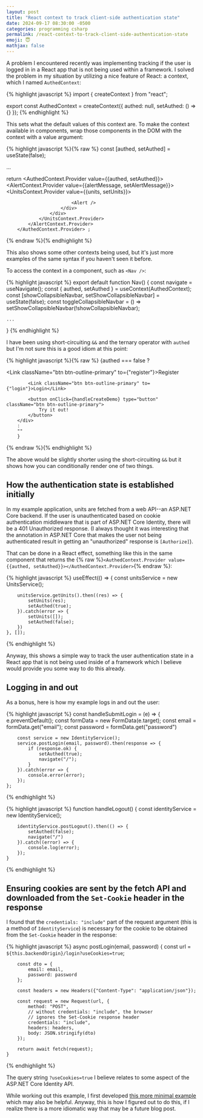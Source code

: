 ```yaml
---
layout: post
title: "React context to track client-side authentication state"
date: 2024-09-17 08:30:00 -0500
categories: programming csharp
permalink: /react-context-to-track-client-side-authentication-state
emoji: 😇
mathjax: false
---
```


A problem I encountered recently was implementing tracking if the user is logged in in a React app that is not being used within a framework. I solved the problem in my situation by utilizing a nice feature of React: a context, which I named `AuthedContext`:

{% highlight javascript %}
import { createContext } from "react";

export const AuthedContext = createContext({ authed: null, setAuthed: () => {} });
{% endhighlight %}

This sets what the default values of this context are. To make the context available in components, wrap those components in the DOM with the context with a value argument:

{% highlight javascript %}{% raw %}
const [authed, setAuthed] = useState(false);

...

return <AuthedContext.Provider value={{authed, setAuthed}}>
            <AlertContext.Provider value={{alertMessage, setAlertMessage}}>
                <UnitsContext.Provider value={{units, setUnits}}>
                    <div className="app">
                        <Nav />
                        <div className="container">
                            <div className="card shadow-sm mt-4">
                                <div className="card-body">
                                    <Outlet />
                                </div>
                            </div>

                            <Alert />
                        </div>
                    </div>
                </UnitsContext.Provider>
            </AlertContext.Provider>
        </AuthedContext.Provider> ;
{% endraw %}{% endhighlight %}

This also shows some other contexts being used, but it's just more examples of the same syntax if you haven't seen it before.

To access the context in a component, such as `<Nav />`:

{% highlight javascript %}
export default function Nav()
{
    const navigate = useNavigate();
    const { authed, setAuthed } = useContext(AuthedContext);
    const [showCollapsibleNavbar, setShowCollapsibleNavbar] = useState(false);
    const toggleCollapsibleNavbar = () => setShowCollapsibleNavbar(!showCollapsibleNavbar);

    ...
}
{% endhighlight %}

I have been using short-circuiting `&&` and the ternary operator with `authed` but I'm not sure this is a good idiom at this point:

{% highlight javascript %}{% raw %}
{authed === false
        ?
        <div className="my-4 d-flex flex-wrap justify-content-center column-gap-3 row-gap-3">
            <Link className="btn btn-outline-primary" to={"register"}>Register</Link>

            <Link className="btn btn-outline-primary" to={"login"}>Login</Link>

            <button onClick={handleCreateDemo} type="button" className="btn btn-outline-primary">
                Try it out!
            </button>
        </div>
        :
        ""
        }
{% endraw %}{% endhighlight %}

The above would be slightly shorter using the short-circuiting `&&` but it shows how you can conditionally render one of two things.

## How the authentication state is established initially

In my example application, units are fetched from a web API--an ASP.NET Core backend. If the user is unauthenticated based on cookie authentication middleware that is part of ASP.NET Core Identity, there will be a 401 Unauthorized response. (I always thought it was interesting that the annotation in ASP.NET Core that makes the user not being authenticated result in getting an "unauthorized" response is `[Authorize]`).

That can be done in a React effect, something like this in the same component that returns the {% raw %}`<AuthedContext.Provider value={{authed, setAuthed}}></AuthedContext.Provider>`{% endraw %}:

{% highlight javascript %}
    useEffect(() => {
        const unitsService = new UnitsService();

        unitsService.getUnits().then((res) => {
            setUnits(res);
            setAuthed(true);
        }).catch(error => {
            setUnits([]);
            setAuthed(false);
        })
    }, []);
{% endhighlight %}

Anyway, this shows a simple way to track the user authentication state in a React app that is not being used inside of a framework which I believe would provide you some way to do this already.

## Logging in and out

As a bonus, here is how my example logs in and out the user:

{% highlight javascript %}
const handleSubmitLogin = (e) => {
        e.preventDefault();
        const formData = new FormData(e.target);
        const email = formData.get("email");
        const password = formData.get("password")

        const service = new IdentityService();
        service.postLogin(email, password).then(response => {
            if (response.ok) {
                setAuthed(true);
                navigate("/");
            }
        }).catch(error => {
            console.error(error);
        });
    };
{% endhighlight %}

{% highlight javascript %}
    function handleLogout() {
        const identityService = new IdentityService();

        identityService.postLogout().then(() => {
            setAuthed(false);
            navigate("/")
        }).catch((error) => {
            console.log(error);
        });
    }
{% endhighlight %}

## Ensuring cookies are sent by the fetch API and downloaded from the `Set-Cookie` header in the response

I found that the `credentials: "include"` part of the request argument (this is a method of `IdentityService`) is necessary for the cookie to be obtained from the `Set-Cookie` header in the response:

{% highlight javascript %}
async postLogin(email, password)
    {
        const url = `${this.backendOrigin}/login?useCookies=true`;

        const dto = {
            email: email,
            password: password
        };

        const headers = new Headers({"Content-Type": "application/json"});

        const request = new Request(url, {
            method: "POST",
            // without credentials: "include", the browser
            // ignores the Set-Cookie response header
            credentials: "include",
            headers: headers,
            body: JSON.stringify(dto)
        });

        return await fetch(request);
    }
{% endhighlight %}

The query string `?useCookies=true` I believe relates to some aspect of the ASP.NET Core Identity API.

While working out this example, I first developed [this more minimal example](https://github.com/eggrain/react-client-auth-state) which may also be helpful. Anyway, this is how I figured out to do this, if I realize there is a more idiomatic way that may be a future blog post.
